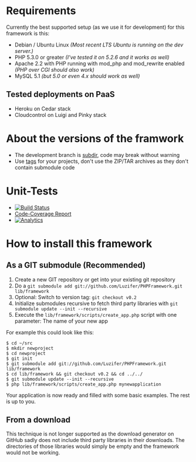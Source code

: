# Requirements

Currently the best supported setup (as we use it for development) for this framework is this:

- Debian / Ubuntu Linux *(Most recent LTS Ubuntu is running on the dev server.)*
- PHP 5.3.0 or greater *(I've tested it on 5.2.6 and it works as well)*
- Apache 2.2 with PHP running with mod\_php and mod\_rewrite enabled *(PHP over CGI should also work)*
- MySQL 5.1 *(but 5.0 or even 4.x should work as well)*

## Tested deployments on PaaS

- Heroku on Cedar stack
- Cloudcontrol on Luigi and Pinky stack

# About the versions of the framwork

- The development branch is [subdir](https://github.com/Luzifer/PHPFramework/tree/subdir), code may break without warning
- Use [tags](https://github.com/Luzifer/PHPFramework/tags) for your projects, don't use the ZIP/TAR archives as they don't contain submodule code

# Unit-Tests

- [![Build Status](https://travis-ci.org/Luzifer/PHPFramework.png?branch=subdir)](https://travis-ci.org/Luzifer/PHPFramework)
- [Code-Coverage Report](http://phpframework.luzifer.ws/5.4/index.html)
- [![Analytics](https://ga-beacon.appspot.com/UA-13186236-6/PHPFramework/readme)](https://github.com/igrigorik/ga-beacon)

# How to install this framework
## As a GIT submodule (Recommended)

1. Create a new GIT repository or get into your existing git repository
1. Do a `git submodule add git://github.com/Luzifer/PHPFramework.git lib/framework`
1. Optional: Switch to version tag: `git checkout v0.2`
1. Initialize submodules recursive to fetch third party libraries with `git submodule update --init --recursive`
1. Execute the `lib/framework/scripts/create_app.php` script with one parameter: The name of your new app

For example this could look like this:

    $ cd ~/src
    $ mkdir newproject
    $ cd newproject
    $ git init
    $ git submodule add git://github.com/Luzifer/PHPFramework.git lib/framework
    $ cd lib/framework && git checkout v0.2 && cd ../../
    $ git submodule update --init --recursive
    $ php lib/framework/scripts/create_app.php mynewapplication

Your application is now ready and filled with some basic examples. The rest is up to you.

## From a download

This technique is not longer supported as the download generator on GitHub sadly does not include
third party libraries in their downloads. The directories of those libraries would simply be empty
and the framework would not be working.

